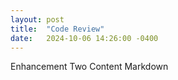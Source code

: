 ```yaml
---
layout: post
title:  "Code Review"
date:   2024-10-06 14:26:00 -0400
---
```


Enhancement Two Content Markdown